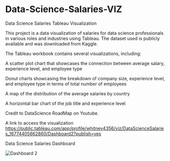 # Data-Science-Salaries-VIZ

Data Science Salaries Tableau Visualization


This project is a data visualization of salaries for data science professionals in various roles and industries using Tableau. The dataset used is publicly available and was downloaded from Kaggle.

The Tableau workbook contains several visualizations, including:

A scatter plot chart that showcases the connection between average salary, experience level, and employee type

Donut charts showcasing the breakdown of company size, experience level, and employee type in terms of total number of employees

A map of the distribution of the average salaries by country

A horizontal bar chart of the job title and experience level


Credit to DataScience RoadMap on Youtube. 

A link to access the visualization
https://public.tableau.com/app/profile/whitney4356/viz/DataScienceSalaries_16774405662860/Dashboard2?publish=yes


Data Science Salaries Dashboard 

![Dashboard 2](https://user-images.githubusercontent.com/100426585/221904414-2c1682b9-ec79-4914-8b23-8052324a077a.png)


